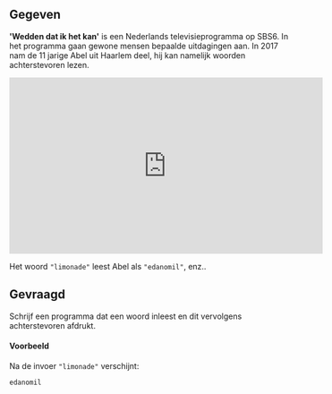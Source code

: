 ## Gegeven

**'Wedden dat ik het kan'** is een Nederlands televisieprogramma op SBS6. In het programma gaan gewone mensen bepaalde uitdagingen aan. In 2017 nam de 11 jarige Abel uit Haarlem deel, hij kan namelijk woorden achterstevoren lezen.

<div class="hidden-print">
    <div class="dodona-centered-group">
    <iframe width="560" height="315" src="https://www.youtube.com/embed/sMJRVHY3VOE?si=qHWDjFmplPMvQfM_&amp;start=10" title="YouTube video player" frameborder="0" allow="accelerometer; autoplay; clipboard-write; encrypted-media; gyroscope; picture-in-picture" allowfullscreen></iframe>
    </div>
</div>

Het woord `"limonade"` leest Abel als `"edanomil"`, enz..

## Gevraagd

Schrijf een programma dat een woord inleest en dit vervolgens achterstevoren afdrukt.

#### Voorbeeld

Na de invoer `"limonade"` verschijnt:
```
edanomil
```
